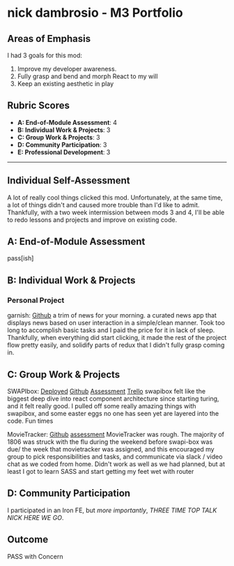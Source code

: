 # nick dambrosio - M3 Portfolio

## Areas of Emphasis

I had 3 goals for this mod:

1. Improve my developer awareness.
2. Fully grasp and bend and morph React to my will
3. Keep an existing aesthetic in play

## Rubric Scores

- **A: End-of-Module Assessment**: 4
- **B: Individual Work & Projects**: 3
- **C: Group Work & Projects**: 3
- **D: Community Participation**: 3
- **E: Professional Development**: 3

---

## Individual Self-Assessment

A lot of really cool things clicked this mod. Unfortunately, at the same time, a lot of things didn't and caused more trouble than I'd like to admit. Thankfully, with a two week intermission between mods 3 and 4, I'll be able to redo lessons and projects and improve on existing code.

## A: End-of-Module Assessment

pass[ish]

## B: Individual Work & Projects

### Personal Project

garnish: [Github](https://github.com/30ozSteak/garnish)
a trim of news for your morning. a curated news app that displays news based on user interaction in a simple/clean manner. Took too long to accomplish basic tasks and I paid the price for it in lack of sleep. Thankfully, when everything did start clicking, it made the rest of the project flow pretty easily, and solidify parts of redux that I didn't fully grasp coming in.

## C: Group Work & Projects

SWAPIbox:
[Deployed](https://swapi-box.netlify.com/)
[Github](https://github.com/30ozSteak/SWAPI-Box)
[Assessment](https://github.com/turingschool/front-end-submissions-public/blob/master/1806/mod-3/swapi/laura-nick/scores.md)
[Trello](https://trello.com/invite/b/JwdSQBnf/6b520820b8713e57d34451e8c5154a06/movie-tracker-fam)
swapibox felt like the biggest deep dive into react component architecture since starting turing, and it felt really good. I pulled off some really amazing things with swapibox, and some easter eggs no one has seen yet are layered into the code. Fun times

MovieTracker:
[Github](https://github.com/30ozSteak/movie-tracker)
[assessment](https://github.com/turingschool/front-end-submissions-public/tree/master/1806/mod-3/movie-tracker/cierra-nick-ahmad)
MovieTracker was rough. The majority of 1806 was struck with the flu during the weekend before swapi-box was due/ the week that movietracker was assigned, and this encouraged my group to pick responsibilities and tasks, and communicate via slack / video chat as we coded from home. Didn't work as well as we had planned, but at least I got to learn SASS and start getting my feet wet with router

## D: Community Participation

I participated in an Iron FE, but _more importantly_, _THREE TIME TOP TALK NICK HERE WE GO_.

## Outcome

PASS with Concern

